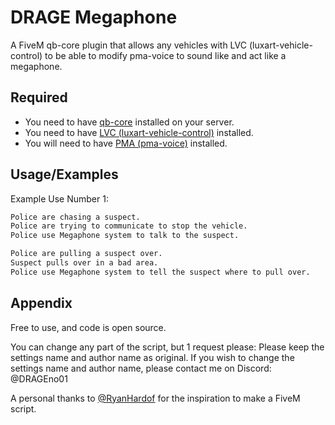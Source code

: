 
# DRAGE Megaphone
A FiveM qb-core plugin that allows any vehicles with LVC (luxart-vehicle-control) to be able to modify pma-voice to sound like and act like a megaphone.

## Required

- You need to have [qb-core](https://github.com/qbcore-framework/qb-core) installed on your server.
- You need to have [LVC (luxart-vehicle-control)](https://github.com/TrevorBarns/luxart-vehicle-control/releases) installed.
- You will need to have [PMA (pma-voice)](https://github.com/AvarianKnight/pma-voice) installed.



## Usage/Examples

Example Use Number 1:
```txt
Police are chasing a suspect.
Police are trying to communicate to stop the vehicle.
Police use Megaphone system to talk to the suspect.
```

```txt
Police are pulling a suspect over.
Suspect pulls over in a bad area.
Police use Megaphone system to tell the suspect where to pull over.
```


## Appendix

Free to use, and code is open source.

You can change any part of the script, but 1 request please: Please keep the settings name and author name as original.
If you wish to change the settings name and author name, please contact me on Discord: @DRAGEno01


A personal thanks to [@RyanHardof](https://github.com/RyanHardof) for the inspiration to make a FiveM script.
